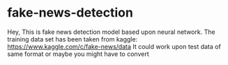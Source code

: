 # fake-news-detection
Hey,
This is fake news detection model based upon neural network.
The training data set has been taken from kaggle: https://www.kaggle.com/c/fake-news/data
It could work upon test data of same format or maybe you might have to convert
